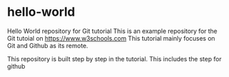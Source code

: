 # hello-world
Hello World repository for Git tutorial
This is an example repository for the Git tutoial on https://www.w3schools.com
This tutorial mainly focuses on Git and Github as its remote.

This repository is built step by step in the tutorial.
This includes the step for github
